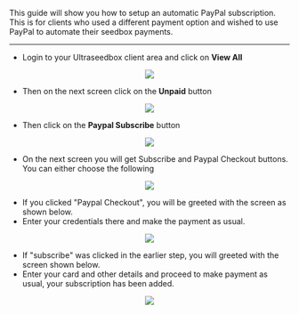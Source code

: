 This guide will show you how to setup an automatic PayPal subscription. This is for clients who used a different payment option and wished to use PayPal to automate their seedbox payments.

***

* Login to your Ultraseedbox client area and click on **View All**

<p align="center"><img src="https://docs.usbx.me/uploads/images/gallery/2020-05/image-1588619314505.png"></p>

* Then on the next screen click on the **Unpaid** button

<p align="center"><img src="https://docs.usbx.me/uploads/images/gallery/2020-05/image-1588619356556.png"></p>

* Then click on the **Paypal Subscribe** button

<p align="center"><img src="https://docs.usbx.me/uploads/images/gallery/2020-05/image-1588619387175.png"></p>

* On the next screen you will get Subscribe and Paypal Checkout buttons. You can either choose the following

<p align="center"><img src="https://docs.usbx.me/uploads/images/gallery/2020-05/image-1588619415512.png"></p>

  * If you clicked "Paypal Checkout", you will be greeted with the screen as shown below.
  * Enter your credentials there and make the payment as usual.

<p align="center"><img src="https://docs.usbx.me/uploads/images/gallery/2020-05/image-1588620462570.png"></p>

  * If "subscribe" was clicked in the earlier step, you will greeted with the screen shown below.
  * Enter your card and other details and proceed to make payment as usual, your subscription has been added.

<p align="center"><img src="https://docs.usbx.me/uploads/images/gallery/2020-05/image-1588619457500.png"></p>